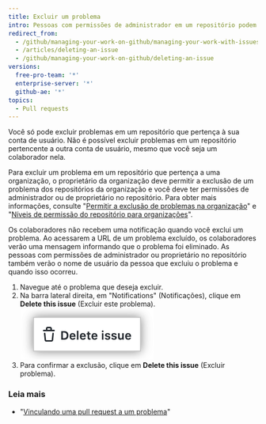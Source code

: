 ```yaml
---
title: Excluir um problema
intro: Pessoas com permissões de administrador em um repositório podem excluir permanentemente um problema de um repositório.
redirect_from:
  - /github/managing-your-work-on-github/managing-your-work-with-issues-and-pull-requests/deleting-an-issue
  - /articles/deleting-an-issue
  - /github/managing-your-work-on-github/deleting-an-issue
versions:
  free-pro-team: '*'
  enterprise-server: '*'
  github-ae: '*'
topics:
  - Pull requests
---
```


Você só pode excluir problemas em um repositório que pertença à sua conta de usuário. Não é possível excluir problemas em um repositório pertencente a outra conta de usuário, mesmo que você seja um colaborador nela.

Para excluir um problema em um repositório que pertença a uma organização, o proprietário da organização deve permitir a exclusão de um problema dos repositórios da organização e você deve ter permissões de administrador ou de proprietário no repositório. Para obter mais informações, consulte "[Permitir a exclusão de problemas na organização](/articles/allowing-people-to-delete-issues-in-your-organization)" e "[Níveis de permissão do repositório para organizações](/articles/repository-permission-levels-for-an-organization/)".

Os colaboradores não recebem uma notificação quando você exclui um problema. Ao acessarem a URL de um problema excluído, os colaboradores verão uma mensagem informando que o problema foi eliminado. As pessoas com permissões de administrador ou proprietário no repositório também verão o nome de usuário da pessoa que excluiu o problema e quando isso ocorreu.

1. Navegue até o problema que deseja excluir.
3. Na barra lateral direita, em "Notifications" (Notificações), clique em **Delete this issue** (Excluir este problema). !["Excluir problema" texto destacado na barra lateral direita ao final da página de problema](/assets/images/help/issues/delete-issue.png)
4. Para confirmar a exclusão, clique em **Delete this issue** (Excluir problema).

### Leia mais

- "[Vinculando uma pull request a um problema](/github/managing-your-work-on-github/linking-a-pull-request-to-an-issue)"
